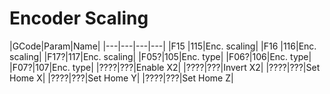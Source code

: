# Encoder Scaling
|GCode|Param|Name|
|---|---|---|---|
|F15 |115|Enc. scaling|
|F16 |116|Enc. scaling|
|F17?|117|Enc. scaling|
|F05?|105|Enc. type|
|F06?|106|Enc. type|
|F07?|107|Enc. type|
|????|???|Enable X2|
|????|???|Invert X2|
|????|???|Set Home X|
|????|???|Set Home Y|
|????|???|Set Home Z|
